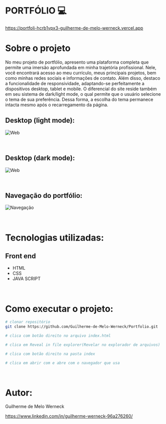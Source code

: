 # PORTFÓLIO :computer:
https://portfoli-hcrb1vpx3-guilherme-de-melo-werneck.vercel.app

# Sobre o projeto
No meu projeto de portfólio, apresento uma plataforma completa que permite uma imersão aprofundada em minha trajetória profissional. Nele, 
você encontrará acesso ao meu currículo, meus principais projetos, bem como minhas redes sociais e informações de contato. Além disso, 
destaco a funcionalidade de responsividade, adaptando-se perfeitamente a dispositivos desktop, tablet e mobile. O diferencial do site 
reside também em seu sistema de dark/light mode, o qual permite que o usuário selecione o tema de sua preferência. Dessa forma, a escolha do tema permanece 
intacta mesmo após o recarregamento da página.
<br>

## Desktop (light mode):
![Web](https://github.com/Guilherme-de-Melo-Werneck/Portfolio/assets/110049442/6dac61b5-9250-4435-92e1-998b36c78e39)

<br>

## Desktop (dark mode):
![Web](https://github.com/Guilherme-de-Melo-Werneck/Portfolio/assets/110049442/bd4c96ce-3b5f-4c62-b56d-2cd60971cf12)

<br>

## Navegação do portfólio:
![Navegação](https://github.com/Guilherme-de-Melo-Werneck/Portfolio/assets/110049442/10868f50-86d2-49bc-8249-fffb3ae28af3)


<br>

# Tecnologias utilizadas:

## Front end
- HTML
- CSS
- JAVA SCRIPT

<br>

# Como executar o projeto:

```bash
# clonar repositório
git clone https://github.com/Guilherme-de-Melo-Werneck/Portfolio.git

# clica com botão direito no arquivo index.html

# clica em Reveal in file explorer(Revelar no explorador de arquivos)

# clica com botão direito na pasta index

# clica em abrir com e abre com o navegador que usa

```
<br>

# Autor:

Guilherme de Melo Werneck

https://www.linkedin.com/in/guilherme-werneck-96a276260/
